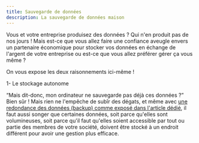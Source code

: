 ```yaml
---
title: Sauvegarde de données
description: La sauvegarde de données maison
---
```


Vous et votre entreprise produisez des données ? Qui n'en produit pas de nos jours ! Mais est-ce que vous allez faire une confiance aveugle envers un partenaire économique pour stocker vos données en échange de l'argent de votre entreprise ou est-ce que vous allez préférer gérer ça vous même ?

On vous expose les deux raisonnements ici-même !

1- Le stockage autonome

“Mais dit-donc, mon ordinateur ne sauvegarde pas déjà ces données ?” Bien sûr ! Mais rien ne l'empêche de subîr des dégats, et même avec [une redondance des données (backup)  comme exposé dans l'article dédié](https://mikaleb.github.io/Alt-Company/fra/backup_pc/), il faut aussi songer que certaines données, soit parce qu'elles sont volumineuses, soit parce qu'il faut qu'elles soient accessible par tout ou partie des membres de votre société, doivent être stocké à un endroit différent pour avoir une gestion plus efficace.

